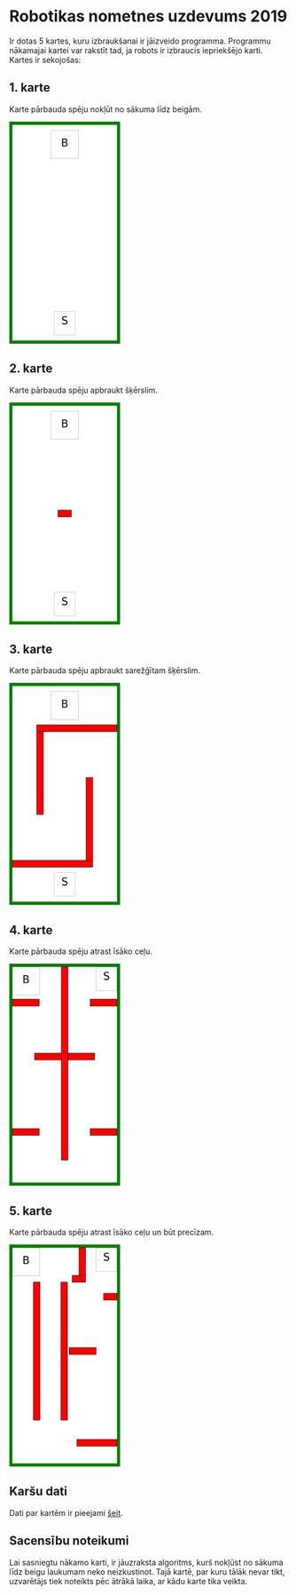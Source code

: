 # Robotikas nometnes uzdevums 2019

Ir dotas 5 kartes, kuru izbraukšanai ir jāizveido programma. Programmu nākamajai kartei var rakstīt tad, ja robots ir izbraucis iepriekšējo karti. Kartes ir sekojošas:

## 1. karte

Karte pārbauda spēju nokļūt no sākuma līdz beigām.

<img src="img/map1.png" width="200" height="400"/>

## 2. karte

Karte pārbauda spēju apbraukt šķērslim.

<img src="img/map2.png" width="200" height="400"/>

## 3. karte

Karte pārbauda spēju apbraukt sarežģītam šķērslim.

<img src="img/map3.png" width="200" height="400"/>

## 4. karte

Karte pārbauda spēju atrast īsāko ceļu.

<img src="img/map4.png" width="200" height="400"/>

## 5. karte

Karte pārbauda spēju atrast īsāko ceļu un būt precīzam.

<img src="img/map5.png" width="200" height="400"/>

## Karšu dati

Dati par kartēm ir pieejami [šeit](maps.json).

## Sacensību noteikumi

Lai sasniegtu nākamo karti, ir jāuzraksta algoritms, kurš nokļūst no sākuma līdz beigu laukumam neko neizkustinot. Tajā kartē, par kuru tālāk nevar tikt, uzvarētājs tiek noteikts pēc ātrākā laika, ar kādu karte tika veikta.
